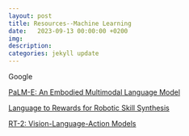 ```yaml
---
layout: post
title: Resources--Machine Learning
date:   2023-09-13 00:00:00 +0200
img:
description: 
categories: jekyll update
---
```


Google

[PaLM-E: An Embodied Multimodal Language Model](https://palm-e.github.io/)

[Language to Rewards for Robotic Skill Synthesis](https://language-to-reward.github.io/)

[RT-2: Vision-Language-Action Models](https://robotics-transformer2.github.io/)